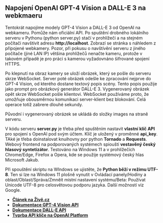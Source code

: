 ## Napojení OpenAI GPT-4 Vision a DALL-E 3 na webkmaeru 
Tentokrát napojíme modely GPT-4 Vision a DALL-E 3 od OpenAI na webkameru. Pomůže nám oficiální API. Po spuštění drobného lokálního serveru v Pythonu (python server.py) stačí v prohlížeči a na stejném počítači navštívit adresu **http://localhost**. Zobrazí se stránka s náhledem z připojené webkamery. Pozor, při pokusu o navštívění serveru z jiného počítače (jiné LAN IP) většina prohlížečů nenačte kameru, protože v takovém případě je pro práci s kamerou vyžadovnáno šifrované spojení HTTPS.

Po klepnutí na obraz kamery se uloží obrázek, který se pošle do serveru skrze WebSocket. Server poté obrázek odešle ke zpracování nejprve do GPT-4 Vision, od kterého dostane textový popis scény. Tento popis použije jako prompt pro obrázkový generátor DALL-E 3. Vygenerovaný obrázek opět skrze WebSocket pošle klientovi. WebSocket používáme proto, že umožňuje obousměrnou komunikaci server-klient bez blokování. Celá operace totiž zabrere dlouhé sekundy.

Původní i vygenerovaný obrázek se ukládá do složky images na straně serveru.

V kódu serveru **server.py** je třeba před spuštěním nastavit **vlastní klíč API** pro spojení s OpenAI pod svým účtem. Klíč je uložený v proměnné **api_key**. TAké je třeba doinstalovat knuihovny por python **Tornado** a **Requests**. Webový frontend na podporovaných systémech spiouští **vestavěný český hlasový syntetizátor**. Testováno na Windows 11 a v prohlížečích Chrome/Edge, Firefox a Opera, kde se použije systémový český hlas Microsoft Jakub. 

Při spouštění skriptu na WIndows se ujistěte, že **Python běží v režimu UTF-8**. Ten si lze na Windows 11 plošně vynutit v Ovládací panely/Hodiny a oblast/Oblast/Správa/Zmněit místní nastavení systému/Beta: Používat Unicode UTF-8 pro celosvětovou podporu jazyka. Další možností viz Google.

 - **[Článek na Živě.cz](https://www.zive.cz/clanky/napojili-jsme-gpt-4-vision-a-dall-e-3-na-kameru-ai-se-pokousi-kreslit-co-si-mysli-ze-vidi/sc-3-a-225429/default.aspx)**
 - **[Dokumentace GPT-4 Vision API](https://platform.openai.com/docs/guides/vision)**
 - **[Dokumentace DALL-E API](https://platform.openai.com/docs/guides/images?context=node)**
 - **[Tvprba API klíče na OpenAI Platform](https://platform.openai.com/api-keys)**
